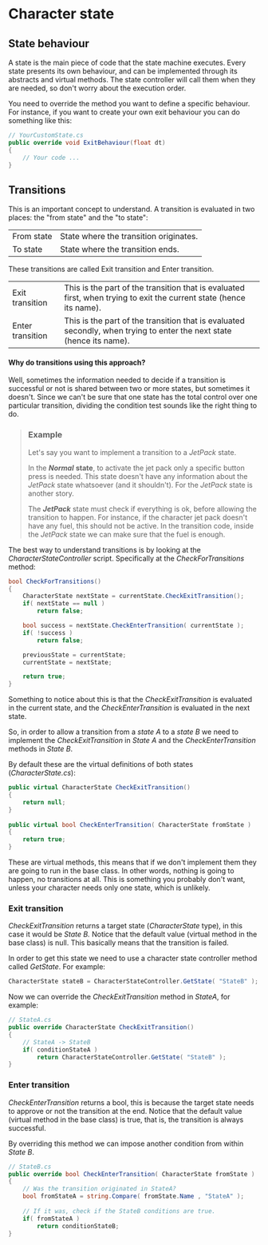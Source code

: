 # Character state

## State behaviour

A state is the main piece of code that the state machine executes. Every state presents its own behaviour, and can be implemented through its abstracts and virtual methods. The state controller will call them when they are needed, so don't worry about the execution order.



You need to override the method you want to define a specific behaviour. For instance, if you want to create your own exit behaviour you can do something like this:

```csharp
// YourCustomState.cs
public override void ExitBehaviour(float dt)
{
    // Your code ...
}
```

## Transitions

This is an important concept to understand. A transition is evaluated in two places: the "from state" and the "to state":

|  |  |
| :--- | :--- |
| From state | State where the transition originates. |
| To state | State where the transition ends. |

These transitions are called Exit transition and Enter transition.

|  |  |
| :--- | :--- |
| Exit transition | This is the part of the transition that is evaluated first, when trying to exit the current state \(hence its name\). |
| Enter transition | This is the part of the transition that is evaluated secondly, when trying to enter the next state \(hence its name\). |

#### Why do transitions using this approach? 

Well, sometimes the information needed to decide if a transition is successful or not is shared between two or more states, but sometimes it doesn't. Since we can't be sure that one state has the total control over one particular transition, dividing the condition test sounds like the right thing to do.

> ### Example
>
> Let's say you want to implement a transition to a _JetPack_ state.
>
> In the _**Normal**_ **state**, to activate the jet pack only a specific button press is needed. This state doesn't have any information about the _JetPack_ state whatsoever \(and it shouldn't\). For the _JetPack_ state is another story. 
>
> The _**JetPack**_ state must check if everything is ok, before allowing the transition to happen. For instance, if the character jet pack doesn't have any fuel, this should not be active. In the transition code, inside the _JetPack_ state we can make sure that the fuel is enough.



The best way to understand transitions is by looking at the _CharacterStateController_ script. Specifically at the _CheckForTransitions_ method:

```csharp
bool CheckForTransitions()
{ 
    CharacterState nextState = currentState.CheckExitTransition();
    if( nextState == null )
        return false;

    bool success = nextState.CheckEnterTransition( currentState );
    if( !success )
        return false;

    previousState = currentState;
    currentState = nextState;

    return true;
}
```

Something to notice about this is that the _CheckExitTransition_ is evaluated in the current state, and the _CheckEnterTransition_ is evaluated in the next state. 

So, in order to allow a transition from a _state A_ to a _state B_ we need to implement the _CheckExitTransition_ in _State A_ and the _CheckEnterTransition_ methods in _State B_.

By default these are the virtual definitions of both states \(_CharacterState.cs_\):

```csharp
public virtual CharacterState CheckExitTransition()
{
    return null;
}
 
public virtual bool CheckEnterTransition( CharacterState fromState )
{
    return true;
}
```

These are virtual methods, this means that if we don't implement them they are going to run in the base class. In other words, nothing is going to happen, no transitions at all. This is something you probably don't want, unless your character needs only one state, which is unlikely.

### Exit transition

_CheckExitTransition_ returns a target state \(_CharacterState_ type\), in this case it would be _State B._ Notice that the default value \(virtual method in the base class\) is null. This basically means that the transition is failed.

In order to get this state we need to use a character state controller method called _GetState_. For example:

```csharp
CharacterState stateB = CharacterStateController.GetState( "StateB" );
```

Now we can override the _CheckExitTransition_ method in _StateA_, for example:

```csharp
// StateA.cs
public override CharacterState CheckExitTransition()
{
    // StateA -> StateB
    if( conditionStateA )
        return CharacterStateController.GetState( "StateB" );
}
```

### Enter transition

_CheckEnterTransition_ returns a bool, this is because the target state needs to approve or not the transition at the end. Notice that the default value \(virtual method in the base class\) is true, that is, the transition is always successful.

By overriding this method we can impose another condition from within _State B_.

```csharp
// StateB.cs
public override bool CheckEnterTransition( CharacterState fromState )
{
    // Was the transition originated in StateA?
    bool fromStateA = string.Compare( fromState.Name , "StateA" );
    
    // If it was, check if the StateB conditions are true.
    if( fromStateA )
        return conditionStateB;
}
```

